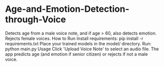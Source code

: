 # Age-and-Emotion-Detection-through-Voice
Detects age from a male voice note, and if age > 60, also detects emotion. Rejects female voices.
How to Run
Install requirements: pip install -r requirements.txt
Place your trained models in the model/ directory.
Run: python main.py
Usage
Click 'Upload Voice Note' to select an audio file.
The app predicts age (and emotion if senior citizen) or rejects if not a male voice.
